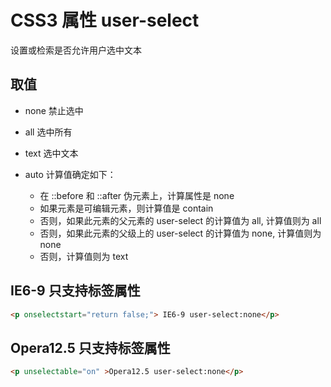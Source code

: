 # CSS3 属性 user-select

设置或检索是否允许用户选中文本

## 取值

* none 禁止选中
* all 选中所有
* text 选中文本
* auto 计算值确定如下：

    - 在 ::before 和 ::after 伪元素上，计算属性是 none
    - 如果元素是可编辑元素，则计算值是 contain
    - 否则，如果此元素的父元素的 user-select 的计算值为 all, 计算值则为 all
    - 否则，如果此元素的父级上的 user-select 的计算值为 none, 计算值则为 none
    - 否则，计算值则为 text

## IE6-9 只支持标签属性

```html
<p onselectstart="return false;"> IE6-9 user-select:none</p>
```

## Opera12.5 只支持标签属性

```html
<p unselectable="on" >Opera12.5 user-select:none</p>
```
